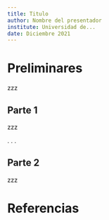 ```yaml
---
title: Titulo
author: Nombre del presentador
institute: Universidad de...
date: Diciembre 2021
---
```


# Preliminares

zzz

## Parte 1

zzz

. . . 

## Parte 2

zzz

# Referencias


